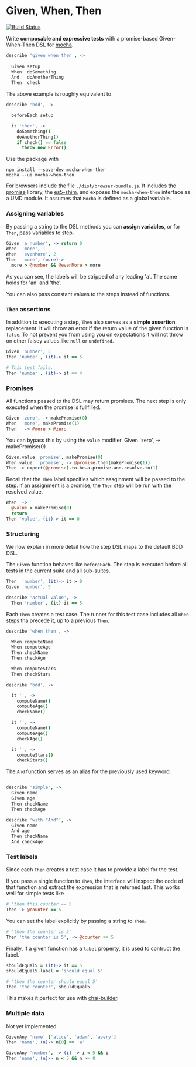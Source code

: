 Given, When, Then
=================

[![Build Status](https://travis-ci.org/geigerzaehler/mocha-when-then.svg)](https://travis-ci.org/geigerzaehler/mocha-when-then)

Write **composable and expressive tests** with a promise-based
Given-When-Then DSL for [mocha][].

```coffeescript
describe 'given when then', ->
  
  Given setup
  When  doSomething
  And   doAnotherThing
  Then  check
```

The above example is roughly equivalent to

```coffeescript
describe 'bdd', ->

  beforeEach setup

  it 'then', ->
    doSomething()
    doAnotherThing()
    if check() == false
      throw new Error()
```

Use the package with

```
npm install --save-dev mocha-when-then
mocha --ui mocha-when-then
```

For browsers include the file `./dist/browser-bundle.js`. It includes
the [promise][] library, the [es5-shim][], and exposes the `mocha-when-then` interface as a
UMD module. It assumes that `Mocha` is defined as a global variable.


### Assigning variables

By passing a string to the DSL methods you can **assign variables**, or for
`Then`, pass variables to step.

```coffeescript
Given 'a number', -> return 0
When  'more', 1
When  'evenMore', 2
Then  'more', (more)-> 
  more > @number && @evenMore > more
```

As you can see, the labels will be stripped of any leading 'a'. The
same holds for 'an' and 'the'.

You can also pass constant values to the steps instead of functions.


### `Then` assertions

In addition to executing a step, `Then` also serves as a **simple
assertion** replacement. It will throw an error if the return value of
the given function is `false`. To not prevent you from using you on
expectations it will not throw on other falsey values like `null` or
`undefined`.

```coffeescript
Given 'number', 5
Then 'number', (it)-> it == 5

# This test fails.
Then 'number', (it)-> it == 4
```


### Promises

All functions passed to the DSL may return promises. The next step is
only executed when the promise is fullfilled.

```coffeescript
Given 'zero', -> makePromise(0)
When  'more', makePromise(1)
Then   -> @more > @zero
```

You can bypass this by using the `value` modifier.
Given 'zero', -> makePromise(0)

```coffeescript
Given.value 'promise', makePromise(0)
When.value  'promise', -> @promise.then(makePromise(1))
Then -> expect(@promise).to.be.a.promise.and.resolve.to(1)
```

Recall that the `Then` label specifies which assginment will be passed
to the step. If an assignment is a promise, the `Then` step will be run
with the resolved value.

```coffeescript
When  ->
  @value = makePromise(0)
  return
Then 'value', (it)-> it == 0
```


### Structuring

We now explain in more detail how the step DSL maps to the default BDD
DSL.

The `Given` function behaves like `beforeEach`. The step is executed
before all tests in the current suite and all sub-suites.

```coffeescript
Then  'number', (it)-> it > 0
Given 'number', 5

describe 'actual value', ->
  Then 'number', (it) it == 5
```

Each `Then` creates a test case. The runner for this test case includes
all `When` steps tha precede it, up to a previous `Then`.

```coffeescript
describe 'when then', ->

  When computeName
  When computeAge
  Then checkName
  Then checkAge

  When computeStars
  Then checkStars

describe 'bdd', ->

  it '', ->
    computeName()
    computeAge()
    checkName()

  it '', ->
    computeName()
    computeAge()
    checkAge()

  it '', ->
    computeStars()
    checkStars()
```

The `And` function serves as an alias for the previously used keyword.

```coffeescript

describe 'simple', ->
  Given name
  Given age
  Then checkName
  Then checkAge

describe 'with "And"', ->
  Given name
  And age
  Then checkName
  And checkAge
```

### Test labels

Since each `Then` creates a test case it has to provide a label for the
test.

If you pass a single function to `Then`, the interface will inspect the
code of that function and extract the expression that is returned last.
This works well for simple tests like

```coffeescript
# 'then this.counter == 5'
Then -> @counter == 5
```

You can set the label explicitly by passing a string to `Then`.

```coffeescript
# 'then the counter is 5'
Then 'the counter is 5', -> @counter == 5
```

Finally, if a given function has a `label` property, it is used to
contruct the label.

```coffeescript
shouldEqual5 = (it)-> it == 5
shouldEqual5.label = 'should equal 5'

# 'then the counter should equal 5'
Then 'the counter', shouldEqual5
```

This makes it perfect for use with [chai-builder][].


### Multiple data

Not yet implemented.

```coffeescript
GivenAny 'name' ['alice', 'adam', 'avery']
Then 'name', (n)-> n[0] == 'a'

GivenAny 'number', -> (i) -> i < 5 && i
Then 'name', (n)-> n < 5 && n >= 0
```


[mocha]: http://visionmedia.github.io/mocha/
[chai-builder]: https://github.com/geigerzaehler/chai-builder
[es5-shim]: https://www.npmjs.org/package/es5-shim
[promise]: https://www.npmjs.org/package/promise
